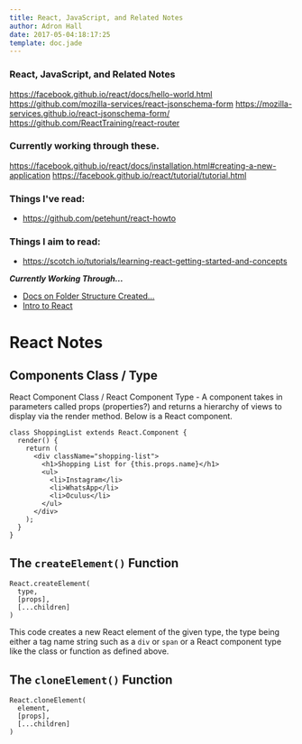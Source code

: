 ```yaml
---
title: React, JavaScript, and Related Notes
author: Adron Hall
date: 2017-05-04:18:17:25
template: doc.jade
---
```

### React, JavaScript, and Related Notes

https://facebook.github.io/react/docs/hello-world.html
https://github.com/mozilla-services/react-jsonschema-form
https://mozilla-services.github.io/react-jsonschema-form/
https://github.com/ReactTraining/react-router

### Currently working through these.

https://facebook.github.io/react/docs/installation.html#creating-a-new-application
https://facebook.github.io/react/tutorial/tutorial.html

### Things I've read:

* https://github.com/petehunt/react-howto

### Things I aim to read:

* https://scotch.io/tutorials/learning-react-getting-started-and-concepts

***Currently Working Through...***

* [Docs on Folder Structure Created...](https://github.com/facebookincubator/create-react-app/blob/master/packages/react-scripts/template/README.md#folder-structure)
* [Intro to React](https://facebook.github.io/react/tutorial/tutorial.html)

# React Notes

## Components Class / Type

React Component Class / React Component Type - A component takes in parameters called props (properties?) and returns a hierarchy of views to display via the render method. Below is a React component.

```
class ShoppingList extends React.Component {
  render() {
    return (
      <div className="shopping-list">
        <h1>Shopping List for {this.props.name}</h1>
        <ul>
          <li>Instagram</li>
          <li>WhatsApp</li>
          <li>Oculus</li>
        </ul>
      </div>
    );
  }
}
```

## The `createElement()` Function

```
React.createElement(
  type,
  [props],
  [...children]
)
```

This code creates a new React element of the given type, the type being either a tag name string such as a `div` or `span` or a React component type like the class or function as defined above.

## The `cloneElement()` Function

```
React.cloneElement(
  element,
  [props],
  [...children]
)
```
